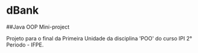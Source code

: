 # dBank

##Java OOP Mini-project

Projeto para o final da Primeira Unidade da disciplina 'POO' do curso IPI 2° Periodo - IFPE.
